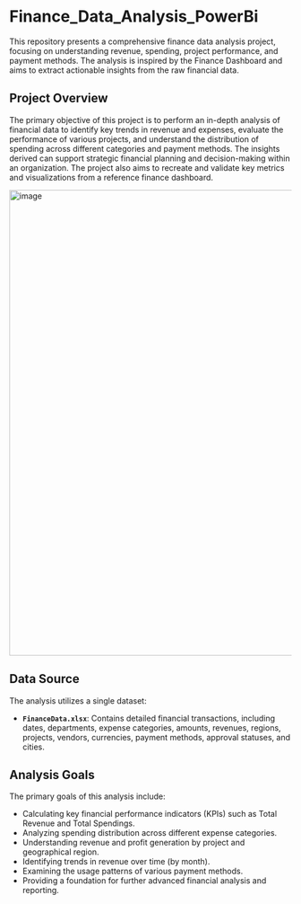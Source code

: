 # Finance_Data_Analysis_PowerBi

This repository presents a comprehensive finance data analysis project, focusing on understanding revenue, spending, project performance, and payment methods. The analysis is inspired by the Finance Dashboard and aims to extract actionable insights from the raw financial data.


## Project Overview

The primary objective of this project is to perform an in-depth analysis of financial data to identify key trends in revenue and expenses, evaluate the performance of various projects, and understand the distribution of spending across different categories and payment methods. The insights derived can support strategic financial planning and decision-making within an organization. The project also aims to recreate and validate key metrics and visualizations from a reference finance dashboard.

<img width="1528" height="829" alt="image" src="https://github.com/user-attachments/assets/1541b1aa-cbdc-4f60-b648-18f119aab4c8" />


## Data Source

The analysis utilizes a single dataset:

*   **`FinanceData.xlsx`**: Contains detailed financial transactions, including dates, departments, expense categories, amounts, revenues, regions, projects, vendors, currencies, payment methods, approval statuses, and cities.

## Analysis Goals

The primary goals of this analysis include:

*   Calculating key financial performance indicators (KPIs) such as Total Revenue and Total Spendings.
*   Analyzing spending distribution across different expense categories.
*   Understanding revenue and profit generation by project and geographical region.
*   Identifying trends in revenue over time (by month).
*   Examining the usage patterns of various payment methods.
*   Providing a foundation for further advanced financial analysis and reporting.
